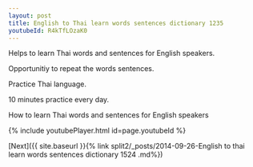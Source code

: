 ```yaml
---
layout: post
title: English to Thai learn words sentences dictionary 1235 
youtubeId: R4kTfLOzaK0
---
```

 
 
Helps to learn Thai words and sentences for English speakers.

Opportunitiy to repeat the words sentences. 

Practice Thai language. 
 
10 minutes practice every day. 
 
How to learn Thai words and sentences for English speakers 
 
{% include youtubePlayer.html id=page.youtubeId %}
 
 
[Next]({{ site.baseurl }}{% link  split2/_posts/2014-09-26-English to thai learn words sentences dictionary 1524 .md%})
 
